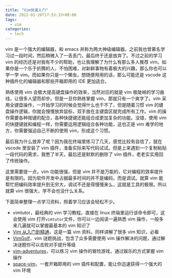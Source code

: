 ```yaml
---
title: "Vim快速入门"
date: 2022-01-26T17:53:33+08:00
tags:
  - vim
categories:
  - tech
---
```


vim 是一个强大的编辑器，和 emacs 并称为两大神级编辑器。之前我也曾慕名学习过一段时间，然后稍微入了一丢丢门，最后终于还是放弃了。不过之前的学习 vim 的经历还是对我有不少的帮助，也让我理解了为什么有那么多人推荐 vim。如果你是一个乐于折腾的人，不怕困难，对新鲜事物有着极大的兴趣，那么你也可以学一学 vim。而如果你只是一个懒虫，想随便用用的话，那么可能还是 vscode 这种插件化的编辑器和那些开箱即用的 IDE 更加适合。

熟练使用 vim 会极大提高键盘操作的效率，当然对应的就是 vim 极陡峭的学习曲线，让很多人望而却步。但是一旦你熟练掌握 vim，那就只有一个爽字了。vim 采用全键盘操作，一开始学习的时候会觉得什么也干不了，但是随着习惯 vim 的键盘操作逻辑，你就会慢慢放弃鼠标，双手放在主键盘区就完成所有工作。vim 的操作需要各种按键的配合，各种快捷键还能组合成更加复杂的功能。没错，使用 vim 的快捷键就和编程一样，你需要运用逻辑组合各种功能，这也正是 vim 难学的地方，你需要强迫自己不断的使用 vim，形成这个习惯。

最后我为什么放弃了呢？因为我在终端里练习了几天，感觉比较有自信了，就在 vscode 里安装了 vim 插件，准备实际来写代码试试。但是上来遇到一个复制粘贴一段代码的需求，我憋了半天，最后还是默默的删除了 vim 插件，老老实实用回了传统操作。

这里需要提一点，vim 功能很强，但是 vim 并不是万能的，它对编程的效率提升是有限的。因为软件开发中占据最多时间的并不是编码，而是调试。就算 vim 能帮忙把编码效率提升到无穷大，调试不还是得慢慢来么，这就是工具的极限。所以就算 vim 很强大，学不会也没什么关系。

下面简单整理一点学习资料，照着学习应该会轻松不少。

- vimtutor，最经典的 vim 学习教程。直接在 linux 终端里运行该命令即可，这会使用 vim 打开`vimtutor`文件，你可以一边阅读一遍熟悉 vim 操作，一般多来几遍就可以掌握最基本的 vim 知识了
- [Vim 从入门到精通](https://github.com/wsdjeg/vim-galore-zh_cn)，这是一篇 vim 资料，同样讲解了很多 vim 知识，必看
- [VimGolf](http://www.vimgolf.com)，vim 谜题挑战，包含了众多需要使用 vim 操作解决的问题，通过解决谜题你可以击败对手提升等级
- [vim-adventures](https://vim-adventures.com)，可以练习 vim 操作的冒险游戏，通过娱乐的方式掌握 vim 操作
- [space-vim](https://spacevim.org)，一套开箱即用的 vim 插件和配置，能让你迅速获得一个强大的 vim 环境
